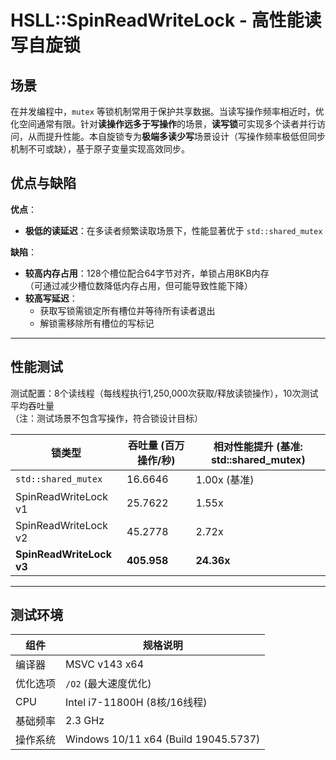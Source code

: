 # HSLL::SpinReadWriteLock - 高性能读写自旋锁

## 场景  
在并发编程中，`mutex` 等锁机制常用于保护共享数据。当读写操作频率相近时，优化空间通常有限。针对**读操作远多于写操作**的场景，**读写锁**可实现多个读者并行访问，从而提升性能。本自旋锁专为**极端多读少写**场景设计（写操作频率极低但同步机制不可或缺），基于原子变量实现高效同步。

## 优点与缺陷  
**优点**：  
- **极低的读延迟**：在多读者频繁读取场景下，性能显著优于 `std::shared_mutex`  

**缺陷**：  
- **较高内存占用**：128个槽位配合64字节对齐，单锁占用8KB内存  
  （可通过减少槽位数降低内存占用，但可能导致性能下降）  
- **较高写延迟**：  
  - 获取写锁需锁定所有槽位并等待所有读者退出  
  - 解锁需移除所有槽位的写标记  

---

## 性能测试  
测试配置：8个读线程（每线程执行1,250,000次获取/释放读锁操作），10次测试平均吞吐量  
（注：测试场景不包含写操作，符合锁设计目标）  

| 锁类型               | 吞吐量 (百万操作/秒) | 相对性能提升 (基准: std::shared_mutex) |  
|----------------------|---------------------|----------------------------------------|  
| `std::shared_mutex`  | 16.6646            | 1.00x (基准)                          |  
| SpinReadWriteLock v1 | 25.7622            | 1.55x                                 |  
| SpinReadWriteLock v2 | 45.2778            | 2.72x                                 |  
| **SpinReadWriteLock v3** | **405.958**       | **24.36x**                            |  

---

## 测试环境  
| 组件         | 规格说明                         |  
|--------------|----------------------------------|  
| 编译器       | MSVC v143 x64                    |  
| 优化选项     | `/O2` (最大速度优化)             |  
| CPU          | Intel i7-11800H (8核/16线程)     |  
| 基础频率     | 2.3 GHz                          |  
| 操作系统     | Windows 10/11 x64 (Build 19045.5737) |  